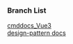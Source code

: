 ### Branch List
[cmddocs_Vue3](https://github.com/artbindu/miscellaneous/tree/cmddocs_Vue3) <br>
[design-pattern docs](https://github.com/artbindu/miscellaneous/tree/jsdesignpattern)